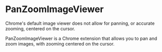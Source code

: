 # PanZoomImageViewer

Chrome's default image viewer does not allow for panning, or accurate zooming, centered on the cursor.

PanZoomImageViewer is a Chrome extension that allows you to pan and zoom images, with zooming centered on the cursor.
